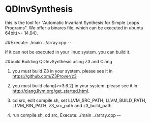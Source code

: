 # QDInvSynthesis

this is the tool for "Automatic Invariant Synthesis for Simple Loops Programs".
We offer a binares file, which can be executed in ubuntu 64bit(>= 14.04).

##Execute:
./main ../array.cpp --

If it can not be executed in your linux system. you can build it.

##build
Building QDInvSynthesis using Z3 and Clang

1. you must build Z3 in your system. please see it in https://github.com/Z3Prover/z3

2. you must build clang(>=3.6.2) in your system. please see it in http://clang.llvm.org/get_started.html.

3. cd src, edit compile.sh, set LLVM_SRC_PATH, LLVM_BUILD_PATH, LLVM_BIN_PATH, z3_src_path and z3_build_path

4. run compile.sh,  cd src, Execute:  ./main ../array.cpp --
